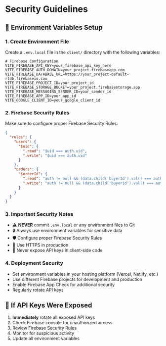 # Security Guidelines

## 🔐 Environment Variables Setup

### 1. Create Environment File
Create a `.env.local` file in the `client/` directory with the following variables:

```env
# Firebase Configuration
VITE_FIREBASE_API_KEY=your_firebase_api_key_here
VITE_FIREBASE_AUTH_DOMAIN=your_project.firebaseapp.com
VITE_FIREBASE_DATABASE_URL=https://your_project-default-rtdb.firebaseio.com
VITE_FIREBASE_PROJECT_ID=your_project_id
VITE_FIREBASE_STORAGE_BUCKET=your_project.firebasestorage.app
VITE_FIREBASE_MESSAGING_SENDER_ID=your_sender_id
VITE_FIREBASE_APP_ID=your_app_id
VITE_GOOGLE_CLIENT_ID=your_google_client_id
```

### 2. Firebase Security Rules
Make sure to configure proper Firebase Security Rules:

```json
{
  "rules": {
    "users": {
      "$uid": {
        ".read": "$uid === auth.uid",
        ".write": "$uid === auth.uid"
      }
    },
    "orders": {
      "$orderId": {
        ".read": "auth != null && (data.child('buyerId').val() === auth.uid || data.child('sellerId').val() === auth.uid)",
        ".write": "auth != null && (data.child('buyerId').val() === auth.uid || data.child('sellerId').val() === auth.uid)"
      }
    }
  }
}
```

### 3. Important Security Notes
- ⚠️ **NEVER** commit `.env.local` or any environment files to Git
- 🔒 Always use environment variables for sensitive data
- 🛡️ Configure proper Firebase Security Rules
- 🔐 Use HTTPS in production
- 🚫 Never expose API keys in client-side code

### 4. Deployment Security
- Set environment variables in your hosting platform (Vercel, Netlify, etc.)
- Use different Firebase projects for development and production
- Enable Firebase App Check for additional security
- Regularly rotate API keys

## 🚨 If API Keys Were Exposed
1. **Immediately** rotate all exposed API keys
2. Check Firebase console for unauthorized access
3. Review Firebase Security Rules
4. Monitor for suspicious activity
5. Update all environment variables
